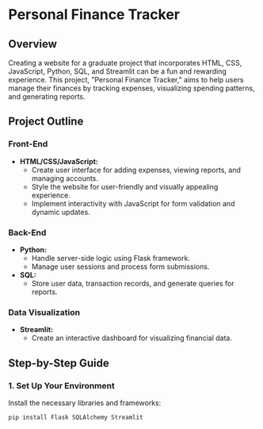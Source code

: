 # Personal Finance Tracker

## Overview
Creating a website for a graduate project that incorporates HTML, CSS, JavaScript, Python, SQL, and Streamlit can be a fun and rewarding experience. This project, "Personal Finance Tracker," aims to help users manage their finances by tracking expenses, visualizing spending patterns, and generating reports.

## Project Outline

### Front-End
- **HTML/CSS/JavaScript:**
  - Create user interface for adding expenses, viewing reports, and managing accounts.
  - Style the website for user-friendly and visually appealing experience.
  - Implement interactivity with JavaScript for form validation and dynamic updates.

### Back-End
- **Python:**
  - Handle server-side logic using Flask framework.
  - Manage user sessions and process form submissions.
- **SQL:**
  - Store user data, transaction records, and generate queries for reports.

### Data Visualization
- **Streamlit:**
  - Create an interactive dashboard for visualizing financial data.

## Step-by-Step Guide

### 1. Set Up Your Environment
Install the necessary libraries and frameworks:
```bash
pip install Flask SQLAlchemy Streamlit
